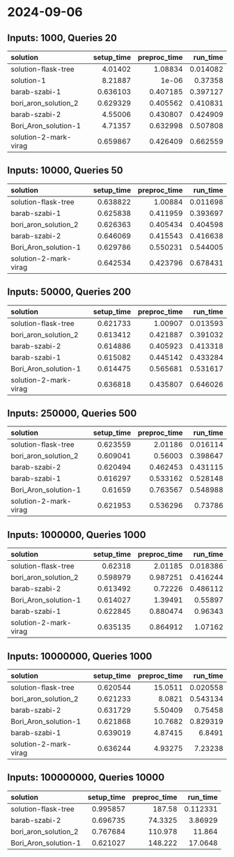 # 2024-09-06

## Inputs: 1000, Queries 20

| solution              |   setup_time |   preproc_time |   run_time |
|:----------------------|-------------:|---------------:|-----------:|
| solution-flask-tree   |     4.01402  |       1.08834  |   0.014082 |
| solution-1            |     8.21887  |       1e-06    |   0.37358  |
| barab-szabi-1         |     0.636103 |       0.407185 |   0.397127 |
| bori_aron_solution_2  |     0.629329 |       0.405562 |   0.410831 |
| barab-szabi-2         |     4.55006  |       0.430807 |   0.424909 |
| Bori_Aron_solution-1  |     4.71357  |       0.632998 |   0.507808 |
| solution-2-mark-virag |     0.659867 |       0.426409 |   0.662559 |

## Inputs: 10000, Queries 50

| solution              |   setup_time |   preproc_time |   run_time |
|:----------------------|-------------:|---------------:|-----------:|
| solution-flask-tree   |     0.638822 |       1.00884  |   0.011698 |
| barab-szabi-1         |     0.625838 |       0.411959 |   0.393697 |
| bori_aron_solution_2  |     0.626363 |       0.405434 |   0.404598 |
| barab-szabi-2         |     0.646069 |       0.415543 |   0.416638 |
| Bori_Aron_solution-1  |     0.629786 |       0.550231 |   0.544005 |
| solution-2-mark-virag |     0.642534 |       0.423796 |   0.678431 |

## Inputs: 50000, Queries 200

| solution              |   setup_time |   preproc_time |   run_time |
|:----------------------|-------------:|---------------:|-----------:|
| solution-flask-tree   |     0.621733 |       1.00907  |   0.013593 |
| bori_aron_solution_2  |     0.613412 |       0.421887 |   0.391032 |
| barab-szabi-2         |     0.614886 |       0.405923 |   0.413318 |
| barab-szabi-1         |     0.615082 |       0.445142 |   0.433284 |
| Bori_Aron_solution-1  |     0.614475 |       0.565681 |   0.531617 |
| solution-2-mark-virag |     0.636818 |       0.435807 |   0.646026 |

## Inputs: 250000, Queries 500

| solution              |   setup_time |   preproc_time |   run_time |
|:----------------------|-------------:|---------------:|-----------:|
| solution-flask-tree   |     0.623559 |       2.01186  |   0.016114 |
| bori_aron_solution_2  |     0.609041 |       0.56003  |   0.398647 |
| barab-szabi-2         |     0.620494 |       0.462453 |   0.431115 |
| barab-szabi-1         |     0.616297 |       0.533162 |   0.528148 |
| Bori_Aron_solution-1  |     0.61659  |       0.763567 |   0.548988 |
| solution-2-mark-virag |     0.621953 |       0.536296 |   0.73786  |

## Inputs: 1000000, Queries 1000

| solution              |   setup_time |   preproc_time |   run_time |
|:----------------------|-------------:|---------------:|-----------:|
| solution-flask-tree   |     0.62318  |       2.01185  |   0.018386 |
| bori_aron_solution_2  |     0.598979 |       0.987251 |   0.416244 |
| barab-szabi-2         |     0.613492 |       0.72226  |   0.486112 |
| Bori_Aron_solution-1  |     0.614027 |       1.39491  |   0.55897  |
| barab-szabi-1         |     0.622845 |       0.880474 |   0.96343  |
| solution-2-mark-virag |     0.635135 |       0.864912 |   1.07162  |

## Inputs: 10000000, Queries 1000

| solution              |   setup_time |   preproc_time |   run_time |
|:----------------------|-------------:|---------------:|-----------:|
| solution-flask-tree   |     0.620544 |       15.0511  |   0.020558 |
| bori_aron_solution_2  |     0.621233 |        8.0821  |   0.543134 |
| barab-szabi-2         |     0.631729 |        5.50409 |   0.75458  |
| Bori_Aron_solution-1  |     0.621868 |       10.7682  |   0.829319 |
| barab-szabi-1         |     0.639019 |        4.87415 |   6.8491   |
| solution-2-mark-virag |     0.636244 |        4.93275 |   7.23238  |

## Inputs: 100000000, Queries 10000

| solution             |   setup_time |   preproc_time |   run_time |
|:---------------------|-------------:|---------------:|-----------:|
| solution-flask-tree  |     0.995857 |       187.58   |   0.112331 |
| barab-szabi-2        |     0.696735 |        74.3325 |   3.86929  |
| bori_aron_solution_2 |     0.767684 |       110.978  |  11.864    |
| Bori_Aron_solution-1 |     0.621027 |       148.222  |  17.0648   |